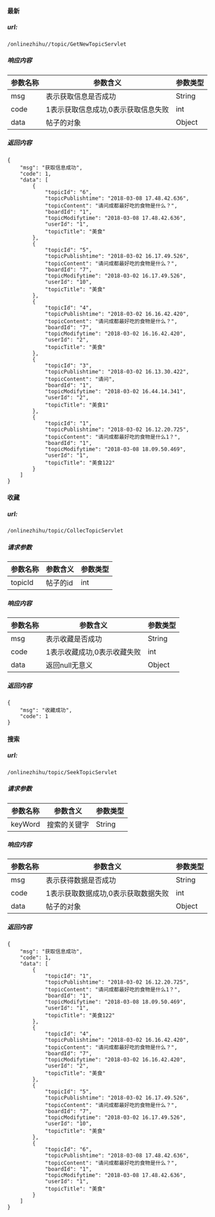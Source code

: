 #### 最新
##### url:

```
/onlinezhihu//topic/GetNewTopicServlet
```

##### 响应内容

参数名称|参数含义|参数类型
---|---|---|
msg |表示获取信息是否成功|String
code | 1表示获取信息成功,0表示获取信息失败|int
data|帖子的对象|Object

##### 返回内容

```
{
    "msg": "获取信息成功",
    "code": 1,
    "data": [
        {
            "topicId": "6",
            "topicPublishtime": "2018-03-08 17.48.42.636",
            "topicContent": "请问成都最好吃的食物是什么？",
            "boardId": "1",
            "topicModifytime": "2018-03-08 17.48.42.636",
            "userId": "1",
            "topicTitle": "美食"
        },
        {
            "topicId": "5",
            "topicPublishtime": "2018-03-02 16.17.49.526",
            "topicContent": "请问成都最好吃的食物是什么？",
            "boardId": "7",
            "topicModifytime": "2018-03-02 16.17.49.526",
            "userId": "10",
            "topicTitle": "美食"
        },
        {
            "topicId": "4",
            "topicPublishtime": "2018-03-02 16.16.42.420",
            "topicContent": "请问成都最好吃的食物是什么？",
            "boardId": "7",
            "topicModifytime": "2018-03-02 16.16.42.420",
            "userId": "2",
            "topicTitle": "美食"
        },
        {
            "topicId": "3",
            "topicPublishtime": "2018-03-02 16.13.30.422",
            "topicContent": "请问",
            "boardId": "1",
            "topicModifytime": "2018-03-02 16.44.14.341",
            "userId": "2",
            "topicTitle": "美食1"
        },
        {
            "topicId": "1",
            "topicPublishtime": "2018-03-02 16.12.20.725",
            "topicContent": "请问成都最好吃的食物是什么1？",
            "boardId": "1",
            "topicModifytime": "2018-03-08 18.09.50.469",
            "userId": "1",
            "topicTitle": "美食122"
        }
    ]
}
```
#### 收藏
##### url:

```
/onlinezhihu/topic/CollecTopicServlet
```
##### 请求参数
参数名称|参数含义|参数类型
---|---|---|
topicId |帖子的id|int

##### 响应内容

参数名称|参数含义|参数类型
---|---|---|
msg |表示收藏是否成功|String
code | 1表示收藏成功,0表示收藏失败|int
data|返回null无意义|Object

##### 返回内容

```
{
    "msg": "收藏成功",
    "code": 1
}
```
#### 搜索
##### url:

```
/onlinezhihu/topic/SeekTopicServlet
```
##### 请求参数
参数名称|参数含义|参数类型
---|---|---|
keyWord |搜索的关键字|String

##### 响应内容

参数名称|参数含义|参数类型
---|---|---|
msg |表示获得数据是否成功|String
code | 1表示获取数据成功,0表示获取数据失败|int
data|帖子的对象|Object

##### 返回内容

```
{
    "msg": "获取信息成功",
    "code": 1,
    "data": [
        {
            "topicId": "1",
            "topicPublishtime": "2018-03-02 16.12.20.725",
            "topicContent": "请问成都最好吃的食物是什么1？",
            "boardId": "1",
            "topicModifytime": "2018-03-08 18.09.50.469",
            "userId": "1",
            "topicTitle": "美食122"
        },
        {
            "topicId": "4",
            "topicPublishtime": "2018-03-02 16.16.42.420",
            "topicContent": "请问成都最好吃的食物是什么？",
            "boardId": "7",
            "topicModifytime": "2018-03-02 16.16.42.420",
            "userId": "2",
            "topicTitle": "美食"
        },
        {
            "topicId": "5",
            "topicPublishtime": "2018-03-02 16.17.49.526",
            "topicContent": "请问成都最好吃的食物是什么？",
            "boardId": "7",
            "topicModifytime": "2018-03-02 16.17.49.526",
            "userId": "10",
            "topicTitle": "美食"
        },
        {
            "topicId": "6",
            "topicPublishtime": "2018-03-08 17.48.42.636",
            "topicContent": "请问成都最好吃的食物是什么？",
            "boardId": "1",
            "topicModifytime": "2018-03-08 17.48.42.636",
            "userId": "1",
            "topicTitle": "美食"
        }
    ]
}
```
